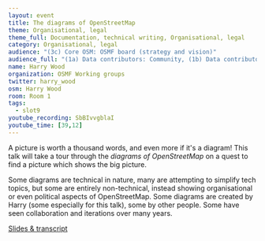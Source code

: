 ```yaml
---
layout: event
title: The diagrams of OpenStreetMap
theme: Organisational, legal
theme_full: Documentation, technical writing, Organisational, legal
category: Organisational, legal
audience: "(3c) Core OSM: OSMF board (strategy and vision)"
audience_full: "(1a) Data contributors: Community, (1b) Data contributors: Public administration (open data, data feedback...), (1c) Data contributors: Companies (data feedback, driven by need of data...), (2a) Data users: Commercial, (2b) Data users: Non-profit and public service, (2c) Data users: Personal, (3a) Core OSM: OSM stack developers, (3b) Core OSM: OSMF working groups (community, licence, data...), (3c) Core OSM: OSMF board (strategy and vision)"
name: Harry Wood
organization: OSMF Working groups
twitter: harry_wood
osm: Harry Wood
room: Room 1
tags:
  - slot9
youtube_recording: SbBIvvgblaI
youtube_time: [39,12]
---
```

A picture is worth a thousand words, and even more if it's a diagram! This talk will take a tour through the _diagrams of OpenStreetMap_ on a quest to find a picture which shows the big picture.

Some diagrams are technical in nature, many are attempting to simplify tech topics, but some are entirely non-technical, instead showing organisational or even political aspects of OpenStreetMap. Some diagrams are created by Harry (some especially for this talk), some by other people. Some have seen collaboration and iterations over many years.

[Slides & transcript](http://harrywood.co.uk/blog/2017/09/18/diagrams-of-openstreetmap/)

